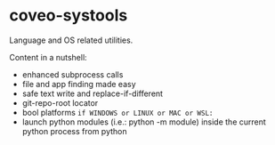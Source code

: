 # coveo-systools

Language and OS related utilities.


Content in a nutshell:

- enhanced subprocess calls
- file and app finding made easy
- safe text write and replace-if-different
- git-repo-root locator
- bool platforms `if WINDOWS or LINUX or MAC or WSL:`
- launch python modules (i.e.: python -m module) inside the current python process from python

